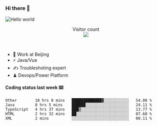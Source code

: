 ### Hi there 👋

<img src="https://raw.githubusercontent.com/sagar-viradiya/sagar-viradiya/master/resources/banner.png" alt="Hello world">
<p align="center"> 
  Visitor count<br/>
  <img src="https://profile-counter.glitch.me/youszoe/count.svg" />
</p>
<br/>

- 🍻 Work at Beijing 
- ⚡  Java/Vue
- ✍️  Troubleshoting expert
- ♟  Devops/Power Platform 

#### Coding status last week ⌨️

<!--START_SECTION:waka-->
```text
Other        18 hrs 8 mins   █████████████▓░░░░░░░░░░░   54.08 % 
Java         8 hrs 5 mins    ██████░░░░░░░░░░░░░░░░░░░   24.11 % 
TypeScript   4 hrs 37 mins   ███▒░░░░░░░░░░░░░░░░░░░░░   13.77 % 
HTML         2 hrs 32 mins   ██░░░░░░░░░░░░░░░░░░░░░░░   07.60 % 
XML          2 mins          ░░░░░░░░░░░░░░░░░░░░░░░░░   00.11 % 
```
<!--END_SECTION:waka-->

<br/>
<center><img src="http://ghchart.rshah.org/409ba5/yousazoe" alt="" /></center>


